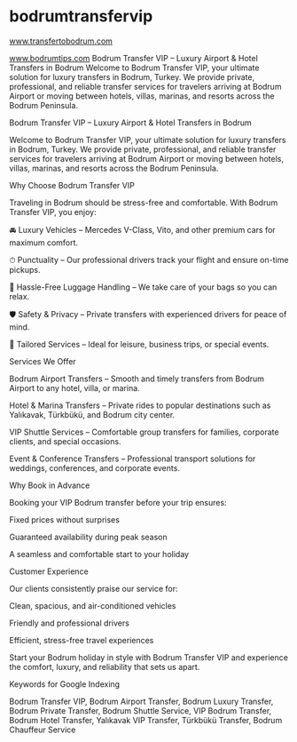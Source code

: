 # bodrumtransfervip
www.transfertobodrum.com

www.bodrumtips.com
Bodrum Transfer VIP – Luxury Airport &amp; Hotel Transfers in Bodrum  Welcome to Bodrum Transfer VIP, your ultimate solution for luxury transfers in Bodrum, Turkey. We provide private, professional, and reliable transfer services for travelers arriving at Bodrum Airport or moving between hotels, villas, marinas, and resorts across the Bodrum Peninsula.

Bodrum Transfer VIP – Luxury Airport & Hotel Transfers in Bodrum

Welcome to Bodrum Transfer VIP, your ultimate solution for luxury transfers in Bodrum, Turkey. We provide private, professional, and reliable transfer services for travelers arriving at Bodrum Airport or moving between hotels, villas, marinas, and resorts across the Bodrum Peninsula.

Why Choose Bodrum Transfer VIP

Traveling in Bodrum should be stress-free and comfortable. With Bodrum Transfer VIP, you enjoy:

🚘 Luxury Vehicles – Mercedes V-Class, Vito, and other premium cars for maximum comfort.

⏱ Punctuality – Our professional drivers track your flight and ensure on-time pickups.

🧳 Hassle-Free Luggage Handling – We take care of your bags so you can relax.

🛡 Safety & Privacy – Private transfers with experienced drivers for peace of mind.

💼 Tailored Services – Ideal for leisure, business trips, or special events.

Services We Offer

Bodrum Airport Transfers – Smooth and timely transfers from Bodrum Airport to any hotel, villa, or marina.

Hotel & Marina Transfers – Private rides to popular destinations such as Yalıkavak, Türkbükü, and Bodrum city center.

VIP Shuttle Services – Comfortable group transfers for families, corporate clients, and special occasions.

Event & Conference Transfers – Professional transport solutions for weddings, conferences, and corporate events.

Why Book in Advance

Booking your VIP Bodrum transfer before your trip ensures:

Fixed prices without surprises

Guaranteed availability during peak season

A seamless and comfortable start to your holiday

Customer Experience

Our clients consistently praise our service for:

Clean, spacious, and air-conditioned vehicles

Friendly and professional drivers

Efficient, stress-free travel experiences

Start your Bodrum holiday in style with Bodrum Transfer VIP and experience the comfort, luxury, and reliability that sets us apart.

Keywords for Google Indexing

Bodrum Transfer VIP, Bodrum Airport Transfer, Bodrum Luxury Transfer, Bodrum Private Transfer, Bodrum Shuttle Service, VIP Bodrum Transfer, Bodrum Hotel Transfer, Yalıkavak VIP Transfer, Türkbükü Transfer, Bodrum Chauffeur Service
